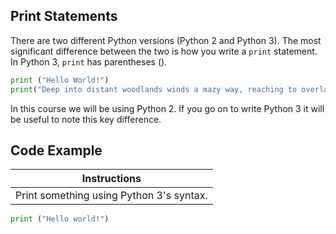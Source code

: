 ## Print Statements

There are two different Python versions (Python 2 and Python 3). The most significant difference between the two is how you write a `print` statement. In Python 3, `print` has parentheses ().

``` python
print ("Hello World!")
print("Deep into distant woodlands winds a mazy way, reaching to overlapping spurs of mountains bathed in their hill-side blue.")
```

In this course we will be using Python 2. If you go on to write Python 3 it will be useful to note this key difference.

## Code Example

Instructions  | 
------------  | 
Print something using Python 3's syntax.       |

```python    
print ("Hello world!") 
```
